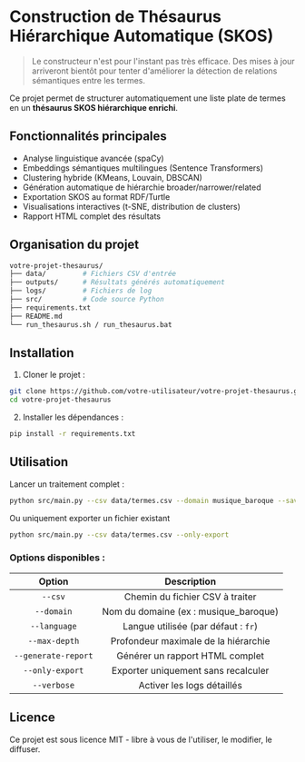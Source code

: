 # Construction de Thésaurus Hiérarchique Automatique (SKOS)

> Le constructeur n'est pour l'instant pas très efficace. Des mises à jour arriveront bientôt pour tenter d'améliorer la détection de relations sémantiques entre les termes.

Ce projet permet de structurer automatiquement une liste plate de termes en un **thésaurus SKOS hiérarchique enrichi**.

## Fonctionnalités principales

- Analyse linguistique avancée (spaCy)
- Embeddings sémantiques multilingues (Sentence Transformers)
- Clustering hybride (KMeans, Louvain, DBSCAN)
- Génération automatique de hiérarchie broader/narrower/related
- Exportation SKOS au format RDF/Turtle
- Visualisations interactives (t-SNE, distribution de clusters)
- Rapport HTML complet des résultats

## Organisation du projet

```bash
votre-projet-thesaurus/
├── data/         # Fichiers CSV d'entrée
├── outputs/      # Résultats générés automatiquement
├── logs/         # Fichiers de log
├── src/          # Code source Python
├── requirements.txt
├── README.md
└── run_thesaurus.sh / run_thesaurus.bat
```
## Installation

1. Cloner le projet :

```bash
git clone https://github.com/votre-utilisateur/votre-projet-thesaurus.git
cd votre-projet-thesaurus
```

2. Installer les dépendances :

```bash
pip install -r requirements.txt
```
## Utilisation

Lancer un traitement complet :

```bash
python src/main.py --csv data/termes.csv --domain musique_baroque --save-model --generate-report --verbose
```

Ou uniquement exporter un fichier existant

```bash
python src/main.py --csv data/termes.csv --only-export
```
### Options disponibles :

| Option | Description |
|:------:|:------------:|
| `--csv` | Chemin du fichier CSV à traiter |
| `--domain` | Nom du domaine (ex : musique_baroque) |
| `--language` | Langue utilisée (par défaut : `fr`) |
| `--max-depth` | Profondeur maximale de la hiérarchie |
| `--generate-report` | Générer un rapport HTML complet |
| `--only-export` | Exporter uniquement sans recalculer |
| `--verbose` | Activer les logs détaillés |

## Licence

Ce projet est sous licence MIT - libre à vous de l'utiliser, le modifier, le diffuser.
